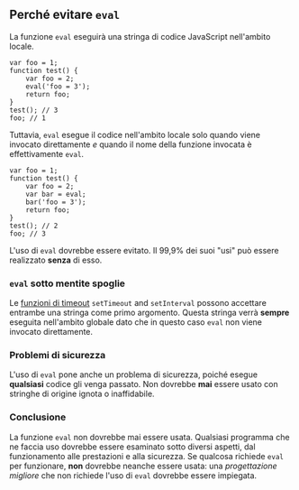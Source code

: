 ## Perché evitare `eval`

La funzione `eval` eseguirà una stringa di codice JavaScript nell'ambito locale.

    var foo = 1;
    function test() {
        var foo = 2;
        eval('foo = 3');
        return foo;
    }
    test(); // 3
    foo; // 1

Tuttavia, `eval` esegue il codice nell'ambito locale solo quando viene invocato direttamente *e* quando il nome della funzione invocata è effettivamente `eval`.

    var foo = 1;
    function test() {
        var foo = 2;
        var bar = eval;
        bar('foo = 3');
        return foo;
    }
    test(); // 2
    foo; // 3

L'uso di `eval` dovrebbe essere evitato. Il 99,9% dei suoi "usi" può essere realizzato **senza** di esso.
    
### `eval` sotto mentite spoglie

Le [funzioni di timeout](#other.timeouts) `setTimeout` and `setInterval` possono accettare entrambe una stringa come primo argomento. Questa stringa verrà **sempre** eseguita nell'ambito globale dato che in questo caso `eval` non viene invocato direttamente.

### Problemi di sicurezza

L'uso di `eval` pone anche un problema di sicurezza, poiché esegue **qualsiasi** codice gli venga passato. Non dovrebbe **mai** essere usato con stringhe di origine ignota o inaffidabile.

### Conclusione

La funzione `eval` non dovrebbe mai essere usata. Qualsiasi programma che ne faccia uso dovrebbe essere esaminato sotto diversi aspetti, dal funzionamento alle prestazioni e alla sicurezza. Se qualcosa richiede `eval` per funzionare, **non** dovrebbe neanche essere usata: una *progettazione migliore* che non richiede l'uso di `eval` dovrebbe essere impiegata.
